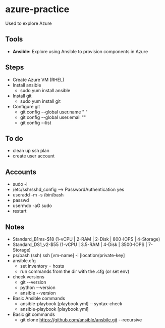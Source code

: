 # azure-practice

Used to explore Azure

## Tools

* **Ansible:** Explore using Ansible to provision components in Azure

## Steps

* Create Azure VM (RHEL)
* Install ansible
  * sudo yum install ansible
* Install git
  * sudo yum install git
* Configure git
  * git config --global user.name "<First> <Last>"
  * git config --global user.email "<email address>"
  * git config --list

## To do

* clean up ssh plan
* create user account

## Accounts
* sudo -i
* /etc/ssh/sshd_config --> PasswordAuthentication yes
* useradd -m -s /bin/bash <username>
* passwd <username>
* usermdo -aG sudo <username>
* restart

## Notes

* Standard_B1ms-$18 (1-vCPU | 2-RAM | 2-Disk | 800-IOPS | 4-Storage)
* Standard_DS1_v2-$55 (1-vCPU | 3.5-RAM | 4-Disk | 3500-IOPS | 7-Storage)
* ps/bash (ssh) ssh [vm-name] -i [location/private-key]
* ansible.cfg
  * set inventory = hosts
  * run commands from the dir with the .cfg (or set env)
* check versions
  * git --version
  * python --version
  * ansible --version
* Basic Ansible commands
  * ansible-playbook [playbook.yml] --syntax-check
  * ansible-playbook [playbook.yml]
* Basic git commands
  * git clone https://github.com/ansible/ansbile.git --recursive